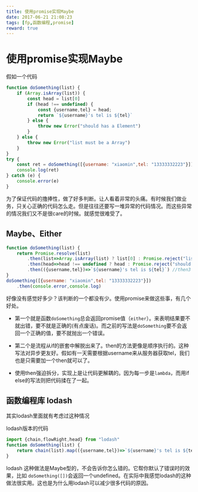 ```yaml
---
title: 使用promise实现Maybe
date: 2017-06-21 21:08:23
tags: [fp,函数编程,promise]
reward: true
---
```


# 使用promise实现Maybe

假如一个代码
```javascript
function doSomething(list) {
    if (Array.isArray(list)) {
        const head = list[0]
        if (head !== undefined) {
            const {username,tel} = head;
            return `${username}'s tel is ${tel}`
        } else {
            throw new Error("should has a Element")
        }
    } else {
        throw new Error("list must be a Array")
    }
}
try {
    const ret = doSomething([{username: "xiaomin",tel: "13333332223"}])
    console.log(ret)
} catch (e) {
    console.error(e)
}
```
<!-- more -->
为了保证代码的撸捧性，做了好多判断。让人看着非常的头痛。有时候我们做业务，只关心正确的代码怎么走。但是往往还要写一堆异常的代码情况。而这些异常的情况我们又不是很care的时候。就感觉很难受了。

## Maybe、Either
```javascript
function doSomething(list) {
    return Promise.resolve(list)
        .then(list=>Array.isArray(list) ? list[0] : Promise.reject("list must be a Array"))// then1
        .then(head=>head !== undefined ? head : Promise.reject("should has a Element")) //then2
        .then(({username,tel})=>`${username}'s tel is ${tel}`) //then3
}
doSomething([{username: "xiaomin",tel: "13333332223"}])
    .then(console.error,console.log)
```

好像没有感觉好多少？该判断的一个都没有少。使用promise来做这些事，有几个好处。
* 第一个就是函数```doSomething```总会返回promise值（```either```）。来表明结果要不就出错，要不就是正确的(有点废话)。而之前的写法是```doSomething```要不会返回一个正确的值，要不就抛出一个错误。

* 第二个是流程从if的嵌套中解脱出来了。then的方法更像是顺序执行的。这种写法对异步更友好。假如有一天需要根据username来从服务器获取tel，我们也是只需要加一个then就可以了。

* 使用then强迫拆分，实现上是让代码更解耦的。因为每一步是```lambda```，而用if else的写法则把代码揉在了一起。

## 函数编程库 lodash
其实lodash里面就有考虑过这种情况

lodash版本的代码
```javascript
import {chain,flowRight,head} from "lodash"
function doSomething(list) {
    return chain(list).map(({username,tel})=>`${username}'s tel is ${tel}`).head().value();
}
```
lodash 这种做法是Maybe型的，不会告诉你怎么错的。它帮你默认了错误时的效果，比如 ```doSomething([])```会返回一个undefined。在实际中我感觉lodash的这种做法很实用。这也是为什么用lodash可以减少很多代码的原因。